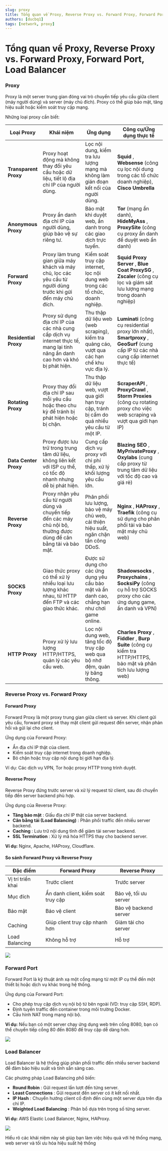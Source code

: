 ```yaml
---
slug: proxy
title: Tổng quan về Proxy, Reverse Proxy vs. Forward Proxy, Forward Port, Load Balancer
authors: [ducbq1]
tags: [network, proxy]
---
```

# Tổng quan về Proxy, Reverse Proxy vs. Forward Proxy, Forward Port, Load Balancer

### Proxy

Proxy là một server trung gian đóng vai trò chuyển tiếp yêu cầu giữa client (máy người dùng) và server (máy chủ đích). Proxy có thể giúp bảo mật, tăng hiệu suất hoặc kiểm soát truy cập mạng.


<!-- truncate -->


Những loại proxy cần biết:

| **Loại Proxy**       | **Khái niệm**                                                                                                                                  | **Ứng dụng**                                                                                            | **Công cụ/Ứng dụng thực tế**                                                                                                                         |
| --------------------------- | ------------------------------------------------------------------------------------------------------------------------------------------------------ | --------------------------------------------------------------------------------------------------------------- | ---------------------------------------------------------------------------------------------------------------------------------------------------------------- |
| **Transparent Proxy** | Proxy hoạt động mà không thay đổi yêu cầu hoặc dữ liệu, tiết lộ địa chỉ IP của người dùng.                                        | Lọc nội dung, kiểm tra lưu lượng mạng mà không làm gián đoạn kết nối của người dùng.         | **Squid** , **Websense** (công cụ lọc nội dung trong các tổ chức doanh nghiệp), **Cisco Umbrella**                                     |
| **Anonymous Proxy**   | Proxy ẩn danh địa chỉ IP của người dùng, giúp bảo vệ sự riêng tư.                                                                        | Bảo mật khi duyệt web, ẩn danh trong các giao dịch trực tuyến.                                          | **Tor** (mạng ẩn danh),  **HideMyAss** , **ProxySite** (công cụ proxy ẩn danh để duyệt web ẩn danh)                                   |
| **Forward Proxy**     | Proxy làm trung gian giữa máy khách và máy chủ, lọc các yêu cầu từ người dùng trước khi gửi đến máy chủ đích.                  | Kiểm soát truy cập internet, lọc nội dung web trong các tổ chức, doanh nghiệp.                         | **Squid Proxy Server** ,  **Blue Coat ProxySG** , **Zscaler** (công cụ lọc và giám sát lưu lượng mạng trong doanh nghiệp)           |
| **Residential Proxy** | Proxy sử dụng địa chỉ IP của các nhà cung cấp dịch vụ internet thực tế, mang lại tính năng ẩn danh cao hơn và khó bị phát hiện. | Thu thập dữ liệu web (web scraping), kiểm tra quảng cáo, vượt qua các hạn chế khu vực địa lý.    | **Luminati** (công cụ residential proxy lớn nhất),  **Smartproxy** , **GeoSurf** (cung cấp IP từ các nhà cung cấp internet thực tế) |
| **Rotating Proxy**    | Proxy thay đổi địa chỉ IP sau mỗi yêu cầu hoặc theo chu kỳ để tránh bị phát hiện hoặc bị chặn.                                      | Thu thập dữ liệu web, vượt qua giới hạn truy cập, tránh bị cấm do quá nhiều yêu cầu từ một IP. | **ScraperAPI** ,  **ProxyCrawl** , **Storm Proxies** (công cụ rotating proxy cho việc web scraping và vượt qua giới hạn IP)            |
| **Data Center Proxy** | Proxy được lưu trữ trong trung tâm dữ liệu, không liên kết với ISP cụ thể, có tốc độ nhanh nhưng dễ bị phát hiện.               | Cung cấp dịch vụ proxy với chi phí thấp, xử lý khối lượng yêu cầu lớn.                            | **Blazing SEO** ,  **MyPrivateProxy** , **Oxylabs** (cung cấp proxy từ trung tâm dữ liệu với tốc độ cao và giá rẻ)                 |
| **Reverse Proxy**     | Proxy nhận yêu cầu từ người dùng và chuyển tiếp đến các máy chủ nội bộ, thường được dùng để cân bằng tải và bảo mật.    | Phân phối lưu lượng, bảo vệ máy chủ web, cải thiện hiệu suất, ngăn chặn tấn công DDoS.         | **Nginx** ,  **HAProxy** , **Traefik** (công cụ sử dụng cho phân phối tải và bảo mật máy chủ web)                                  |
| **SOCKS Proxy**       | Giao thức proxy có thể xử lý nhiều loại lưu lượng khác nhau, từ HTTP đến FTP và các giao thức khác.                                  | Được sử dụng cho các ứng dụng yêu cầu bảo mật và ẩn danh cao, chẳng hạn như chơi game online. | **Shadowsocks** ,  **Proxychains** , **SocksiPy** (công cụ hỗ trợ SOCKS proxy cho các ứng dụng game, ẩn danh và VPN)                  |
| **HTTP Proxy**        | Proxy xử lý lưu lượng HTTP/HTTPS, quản lý các yêu cầu web.                                                                                   | Lọc nội dung web, tăng tốc độ truy cập web qua bộ nhớ đệm, quản lý băng thông.                   | **Charles Proxy** ,  **Fiddler** , **Burp Suite** (công cụ kiểm tra HTTP/HTTPS, bảo mật và phân tích lưu lượng web)                 |

### Reverse Proxy vs. Forward Proxy

#### Forward Proxy

Forward Proxy là một proxy trung gian giữa client và server. Khi client gửi yêu cầu, forward proxy sẽ thay mặt client gửi request đến server, nhận phản hồi và gửi lại cho client.

Ứng dụng của Forward Proxy:

* Ẩn địa chỉ IP thật của client.
* Kiểm soát truy cập internet trong doanh nghiệp.
* Bỏ chặn hoặc truy cập nội dung bị giới hạn địa lý.

Ví dụ: Các dịch vụ VPN, Tor hoặc proxy HTTP trong trình duyệt.

#### Reverse Proxy

Reverse Proxy đứng trước server và xử lý request từ client, sau đó chuyển tiếp đến server backend phù hợp.

Ứng dụng của Reverse Proxy:

* **Tăng bảo mật** : Giấu địa chỉ IP thật của server backend.
* **Cân bằng tải (Load Balancing)** : Phân phối traffic đến nhiều server backend.
* **Caching** : Lưu trữ nội dung tĩnh để giảm tải server backend.
* **SSL Termination** : Xử lý mã hóa HTTPS thay cho backend server.

**Ví dụ:** Nginx, Apache, HAProxy, Cloudflare.

#### So sánh Forward Proxy và Reverse Proxy

| Đặc điểm         | Forward Proxy                          | Reverse Proxy             |
| -------------------- | -------------------------------------- | ------------------------- |
| Vị trí triển khai | Trước client                         | Trước server            |
| Mục đích          | Ẩn danh client, kiểm soát truy cập | Bảo vệ, tối ưu server |
| Bảo mật            | Bảo vệ client                        | Bảo vệ backend server   |
| Caching              | Giúp client truy cập nhanh hơn      | Giảm tải cho server     |
| Load Balancing       | Không hỗ trợ                        | Hỗ trợ                  |

![](https://images.viblo.asia/e2c6a4f6-943a-43fe-8e60-828655c6f4f0.png)

### Forward Port

Forward Port là kỹ thuật ánh xạ một cổng mạng từ một IP cụ thể đến một thiết bị hoặc dịch vụ khác trong hệ thống.

Ứng dụng của Forward Port:

* Cho phép truy cập dịch vụ nội bộ từ bên ngoài (VD: truy cập SSH, RDP).
* Định tuyến traffic đến container trong môi trường Docker.
* Cấu hình NAT trong mạng nội bộ.

**Ví dụ:** Nếu bạn có một server chạy ứng dụng web trên cổng 8080, bạn có thể chuyển tiếp cổng 80 đến 8080 để truy cập dễ dàng hơn.

![](https://images.viblo.asia/83a62909-4825-4974-a078-17b4917203c9.jpg)

### Load Balancer

Load Balancer là hệ thống giúp phân phối traffic đến nhiều server backend để đảm bảo hiệu suất và tính sẵn sàng cao.

Các phương pháp Load Balancing phổ biến:

* **Round Robin** : Gửi request lần lượt đến từng server.
* **Least Connections** : Gửi request đến server có ít kết nối nhất.
* **IP Hash** : Chuyển hướng client cố định đến cùng một server dựa trên địa chỉ IP.
* **Weighted Load Balancing** : Phân bổ dựa trên trọng số từng server.

**Ví dụ:** AWS Elastic Load Balancer, Nginx, HAProxy.

![](https://images.viblo.asia/2dbcbd02-66d6-4f6e-9f47-e1a4887b96c7.jpg)

Hiểu rõ các khái niệm này sẽ giúp bạn làm việc hiệu quả với hệ thống mạng, web server và tối ưu hóa hiệu suất hệ thống
